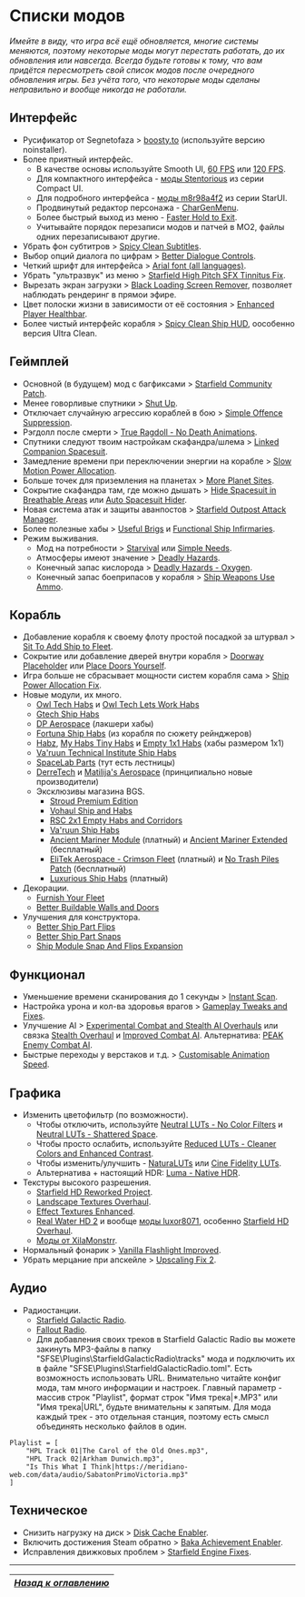 # Списки модов

*Имейте в виду, что игра всё ещё обновляется, многие системы меняются, поэтому некоторые моды могут перестать работать, до их обновления или навсегда. Всегда будьте готовы к тому, что вам придётся пересмотреть свой список модов после очередного обновления игры. Без учёта того, что некоторые моды сделаны неправильно и вообще никогда не работали.*

## Интерфейс

+ Русификатор от Segnetofaza > [boosty.to](https://boosty.to/segnetofaza) (используйте версию noinstaller).
+ Более приятный интерфейс.
    + В качестве основы используйте Smooth UI, [60 FPS](https://www.nexusmods.com/starfield/mods/350) или [120 FPS](https://www.nexusmods.com/starfield/mods/497).
    + Для компактного интерфейса - [моды Stentorious](https://www.nexusmods.com/starfield/users/13373850?tab=user+files) из серии Compact UI.
    + Для подробного интерфейса - [моды m8r98a4f2](https://www.nexusmods.com/starfield/users/13457320?tab=user+files) из серии StarUI.
    + Продвинутый редактор персонажа - [CharGenMenu](https://www.nexusmods.com/starfield/mods/6850).
    + Более быстрый выход из меню - [Faster Hold to Exit](https://www.nexusmods.com/starfield/mods/9289).
    + Учитывайте порядок перезаписи модов и патчей в MO2, файлы одних перезаписывают другие.
+ Убрать фон субтитров > [Spicy Clean Subtitles](https://www.nexusmods.com/starfield/mods/539).
+ Выбор опций диалога по цифрам > [Better Dialogue Controls](https://www.nexusmods.com/starfield/mods/1223).
+ Четкий шрифт для интерфейса > [Arial font (all languages)](https://www.nexusmods.com/starfield/mods/265).
+ Убрать "ультразвук" из меню > [Starfield High Pitch SFX Tinnitus Fix](https://www.nexusmods.com/starfield/mods/787).
+ Вырезать экран загрузки > [Black Loading Screen Remover](https://www.nexusmods.com/starfield/mods/546), позволяет наблюдать рендеринг в прямои эфире.
+ Цвет полоски жизни в зависимости от её состояния > [Enhanced Player Healthbar](https://www.nexusmods.com/starfield/mods/454).
+ Более чистый интерфейс корабля > [Spicy Clean Ship HUD](https://www.nexusmods.com/starfield/mods/529), оособенно версия Ultra Clean.

## Геймплей

+ Основной (в будущем) мод с багфиксами > [Starfield Community Patch](https://www.nexusmods.com/starfield/mods/1).
+ Менее говорливые спутники > [Shut Up](https://www.nexusmods.com/starfield/mods/4895).
+ Отключает случайную агрессию кораблей в бою > [Simple Offence Suppression](https://www.nexusmods.com/starfield/mods/4456).
+ Рэгдолл после смерти > [True Ragdoll - No Death Animations](https://www.nexusmods.com/starfield/mods/3625).
+ Спутники следуют твоим настройкам скафандра/шлема > [Linked Companion Spacesuit](https://www.nexusmods.com/starfield/mods/2632).
+ Замедление времени при переключении энергии на корабле > [Slow Motion Power Allocation](https://www.nexusmods.com/starfield/mods/2632).
+ Больше точек для приземления на планетах > [More Planet Sites](https://www.nexusmods.com/starfield/mods/2145).
+ Сокрытие скафандра там, где можно дышать > [Hide Spacesuit in Breathable Areas](https://www.nexusmods.com/starfield/mods/2095) или [Auto Spacesuit Hider](https://www.nexusmods.com/starfield/mods/7432).
+ Новая система атак и защиты аванпостов > [Starfield Outpost Attack Manager](https://www.nexusmods.com/starfield/mods/6671).
+ Более полезные хабы > [Useful Brigs](https://www.nexusmods.com/starfield/mods/8139) и [Functional Ship Infirmaries](https://www.nexusmods.com/starfield/mods/6386).
+ Режим выживания.
    + Мод на потребности > [Starvival](https://www.nexusmods.com/starfield/mods/6890) или [Simple Needs](https://www.nexusmods.com/starfield/mods/6825).
    + Атмосферы имеют значение > [Deadly Hazards](https://www.nexusmods.com/starfield/mods/5800).
    + Конечный запас кислорода > [Deadly Hazards - Oxygen](https://www.nexusmods.com/starfield/mods/7031).
    + Конечный запас боеприпасов у корабля > [Ship Weapons Use Ammo](https://www.nexusmods.com/starfield/mods/6575).

## Корабль

+ Добавление корабля к своему флоту простой посадкой за штурвал > [Sit To Add Ship to Fleet](https://www.nexusmods.com/starfield/mods/6493).
+ Сокрытие или добавление дверей внутри корабля > [Doorway Placeholder](https://www.nexusmods.com/starfield/mods/6068) или [Place Doors Yourself](https://www.nexusmods.com/starfield/mods/6601).
+ Игра больше не сбрасывает мощности систем корабля сама > [Ship Power Allocation Fix](https://www.nexusmods.com/starfield/mods/6707).
+ Новые модули, их много.
    + [Owl Tech Habs](https://www.nexusmods.com/starfield/mods/11739) и [Owl Tech Lets Work Habs](https://www.nexusmods.com/starfield/mods/12088)
    + [Gtech Ship Habs](https://www.nexusmods.com/starfield/mods/11865)
    + [DP Aerospace](https://www.nexusmods.com/starfield/mods/11254) (лакшери хабы)
    + [Fortuna Ship Habs](https://www.nexusmods.com/starfield/mods/10891) (из корабля по сюжету рейнджеров)
    + [Habz](https://www.nexusmods.com/starfield/mods/7027), [My Habs Tiny Habs](https://www.nexusmods.com/starfield/mods/6324) и [Empty 1x1 Habs](https://www.nexusmods.com/starfield/mods/10196) (хабы размером 1х1)
    + [Va'ruun Technical Institute Ship Habs](https://www.nexusmods.com/starfield/mods/12083)
    + [SpaceLab Parts](https://www.nexusmods.com/starfield/mods/11042) (тут есть лестницы)
    + [DerreTech](https://www.nexusmods.com/starfield/mods/9185) и [Matilija's Aerospace](https://www.nexusmods.com/starfield/mods/9293) (принципиально новые производители)
    + Эксклюзивы магазина BGS.
        + [Stroud Premium Edition](https://creations.bethesda.net/en/starfield/details/c2587ce5-be5a-4c01-a59c-09fe816d3124/Stroud_Premium_Edition)
        + [Vohaul Ship and Habs](https://creations.bethesda.net/en/starfield/details/cc8e25ad-5a13-475e-b758-224637a243be/Vohaul_Ship_and_Habs)
        + [RSC 2x1 Empty Habs and Corridors](https://creations.bethesda.net/en/starfield/details/8e9e427e-d8f1-4d02-842e-a587a406fc7c/RSC_2x1_Empty_Habs_and_Corridors)
        + [Va'ruun Ship Habs](https://creations.bethesda.net/en/starfield/details/ea1b4b75-30c9-456a-8abf-c9feebc882cf/Va__39_ruun_Ship_Habs)
        + [Ancient Mariner Module](https://creations.bethesda.net/en/starfield/details/07fe73ab-6edb-471d-8769-7bff25ffeb95/Ancient_Mariner_Module) (платный) и [Ancient Mariner Extended](https://creations.bethesda.net/en/starfield/details/f12d2d5c-14a6-481d-8d07-8717af173dfd/Ancient_Mariner_Extended) (бесплатный)
        + [EliTek Aerospace - Crimson Fleet](https://creations.bethesda.net/en/starfield/details/a0bec09e-7033-4602-a01a-88ec52007107/EliTek_Aerospace___Crimson_Fleet_ship_habs) (платный) и [No Trash Piles Patch](https://creations.bethesda.net/en/starfield/details/7787e36b-ac08-4a6e-b968-8fe6729bd989/PATCH__Crimson_Fleet_habs_NO_TRASH_PILES) (бесплатный)
        + [Luxurious Ship Habs](https://creations.bethesda.net/en/starfield/details/b9021056-dc9b-442c-b944-b11787654965/Luxurious_Ship_Habs) (платный)
+ Декорации.
    + [Furnish Your Fleet](https://www.nexusmods.com/starfield/mods/12202)
    + [Better Buildable Walls and Doors](https://www.nexusmods.com/starfield/mods/11100)
+ Улучшения для конструктора.
    + [Better Ship Part Flips](https://www.nexusmods.com/starfield/mods/5953)
    + [Better Ship Part Snaps](https://www.nexusmods.com/starfield/mods/5698)
    + [Ship Module Snap And Flips Expansion](https://www.nexusmods.com/starfield/mods/11821)

## Функционал

+ Уменьшение времени сканирования до 1 секунды > [Instant Scan](https://www.nexusmods.com/starfield/mods/759).
+ Настройка урона и кол-ва здоровья врагов > [Gameplay Tweaks and Fixes](https://www.nexusmods.com/starfield/mods/241).
+ Улучшение AI > [Experimental Combat and Stealth AI Overhauls](https://www.nexusmods.com/starfield/mods/1043) или связка [Stealth Overhaul](https://www.nexusmods.com/starfield/mods/819) и [Improved Combat AI](https://www.nexusmods.com/starfield/mods/1392). Альтернатива: [PEAK Enemy Combat AI](https://www.nexusmods.com/starfield/mods/7120).
+ Быстрые переходы у верстаков и т.д. > [Customisable Animation Speed](https://www.nexusmods.com/starfield/mods/2489).

## Графика

+ Изменить цветофильтр (по возможности).
    + Чтобы отключить, используйте [Neutral LUTs - No Color Filters](https://www.nexusmods.com/starfield/mods/323) и [Neutral LUTs - Shattered Space](https://www.nexusmods.com/starfield/mods/11779).
    + Чтобы просто ослабить, используйте [Reduced LUTs - Cleaner Colors and Enhanced Contrast](https://www.nexusmods.com/starfield/mods/589).
    + Чтобы изменить/улучшить - [NaturaLUTs](https://www.nexusmods.com/starfield/mods/1119) или [Cine Fidelity LUTs](https://www.nexusmods.com/starfield/mods/3767).
    + Альтернатива + настоящий HDR: [Luma - Native HDR](https://www.nexusmods.com/starfield/mods/4821).
+ Текстуры высокого разрешения.
    + [Starfield HD Reworked Project](https://www.nexusmods.com/starfield/mods/3486).
    + [Landscape Textures Overhaul](https://www.nexusmods.com/starfield/mods/3935).
    + [Effect Textures Enhanced](https://www.nexusmods.com/starfield/mods/340).
    + [Real Water HD 2](https://www.nexusmods.com/starfield/mods/10289) и вообще [моды luxor8071](https://www.nexusmods.com/starfield/users/50525966?tab=user+files), особенно [Starfield HD Overhaul](https://www.nexusmods.com/starfield/mods/5124).
    + [Моды от XilaMonstrr](https://www.nexusmods.com/starfield/users/126616023?tab=user+files).
+ Нормальный фонарик > [Vanilla Flashlight Improved](https://www.nexusmods.com/starfield/mods/701).
+ Убрать мерцание при апскейле > [Upscaling Fix 2](https://www.nexusmods.com/starfield/mods/3930).

## Аудио

+ Радиостанции.
    + [Starfield Galactic Radio](https://www.nexusmods.com/starfield/mods/7670).
    + [Fallout Radio](https://www.nexusmods.com/starfield/mods/3839).
    + Для добавления своих треков в Starfield Galactic Radio вы можете закинуть MP3-файлы в папку "SFSE\Plugins\StarfieldGalacticRadio\tracks" мода и подключить их в файле "SFSE\Plugins\StarfieldGalacticRadio.toml". Есть возможность использовать URL. Внимательно читайте конфиг мода, там много информации и настроек. Главный параметр - массив строк "Playlist", формат строк "Имя трека|\*.MP3" или "Имя трека|URL", будьте внимательны к запятым. Для мода каждый трек - это отдельная станция, поэтому есть смысл объединять несколько файлов в один.
```
Playlist = [
    "HPL Track 01|The Carol of the Old Ones.mp3",
    "HPL Track 02|Arkham Dunwich.mp3",
    "Is This What I Think|https://meridiano-web.com/data/audio/SabatonPrimoVictoria.mp3"
]
```

## Техническое

+ Снизить нагрузку на диск > [Disk Cache Enabler](https://www.nexusmods.com/starfield/mods/2245).
+ Включить достижения Steam обратно > [Baka Achievement Enabler](https://www.nexusmods.com/starfield/mods/658).
+ Исправления движковых проблем > [Starfield Engine Fixes](https://www.nexusmods.com/starfield/mods/10457).

------

|[*Назад к оглавлению*](https://github.com/Meridiano/Starfield-Head)|
|:---:|